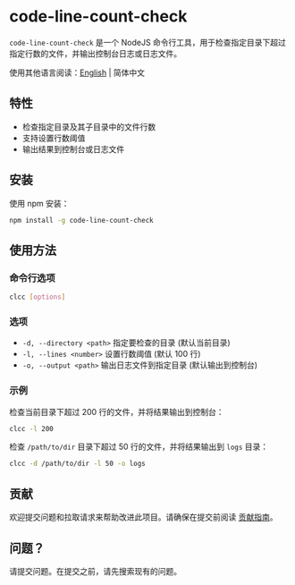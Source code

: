 # code-line-count-check

`code-line-count-check` 是一个 NodeJS 命令行工具，用于检查指定目录下超过指定行数的文件，并输出控制台日志或日志文件。

使用其他语言阅读：[English](./README.md) | 简体中文

## 特性

- 检查指定目录及其子目录中的文件行数
- 支持设置行数阈值
- 输出结果到控制台或日志文件

## 安装

使用 npm 安装：

```bash
npm install -g code-line-count-check
```

## 使用方法

### 命令行选项

```bash
clcc [options]
```

### 选项

- `-d, --directory <path>` 指定要检查的目录 (默认当前目录)
- `-l, --lines <number>` 设置行数阈值 (默认 100 行)
- `-o, --output <path>` 输出日志文件到指定目录 (默认输出到控制台)

### 示例

检查当前目录下超过 200 行的文件，并将结果输出到控制台：

```bash
clcc -l 200
```

检查 `/path/to/dir` 目录下超过 50 行的文件，并将结果输出到 `logs` 目录：

```bash
clcc -d /path/to/dir -l 50 -o logs
```

## 贡献

欢迎提交问题和拉取请求来帮助改进此项目。请确保在提交前阅读 [贡献指南](CONTRIBUTING.md)。

## 问题？

请提交问题。在提交之前，请先搜索现有的问题。
